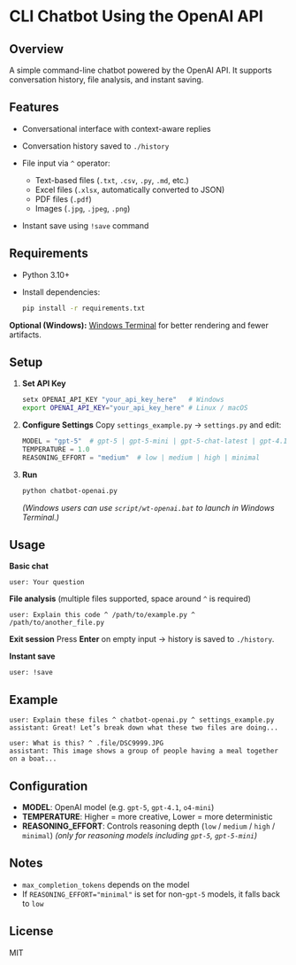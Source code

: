 # CLI Chatbot Using the OpenAI API

## Overview

A simple command-line chatbot powered by the OpenAI API.
It supports conversation history, file analysis, and instant saving.

## Features

* Conversational interface with context-aware replies
* Conversation history saved to `./history`
* File input via `^` operator:

  * Text-based files (`.txt`, `.csv`, `.py`, `.md`, etc.)
  * Excel files (`.xlsx`, automatically converted to JSON)
  * PDF files (`.pdf`)
  * Images (`.jpg`, `.jpeg`, `.png`)
* Instant save using `!save` command

## Requirements

* Python 3.10+
* Install dependencies:

  ```bash
  pip install -r requirements.txt
  ```

**Optional (Windows):**
[Windows Terminal](https://apps.microsoft.com/detail/windows-terminal/9N0DX20HK701) for better rendering and fewer artifacts.

## Setup

1. **Set API Key**

   ```bash
   setx OPENAI_API_KEY "your_api_key_here"   # Windows
   export OPENAI_API_KEY="your_api_key_here" # Linux / macOS
   ```

2. **Configure Settings**
   Copy `settings_example.py` → `settings.py` and edit:

   ```python
   MODEL = "gpt-5"  # gpt-5 | gpt-5-mini | gpt-5-chat-latest | gpt-4.1 | gpt-4.1-mini | o4-mini | o3 | gpt-4o
   TEMPERATURE = 1.0
   REASONING_EFFORT = "medium"  # low | medium | high | minimal
   ```

3. **Run**

   ```bash
   python chatbot-openai.py
   ```

   *(Windows users can use `script/wt-openai.bat` to launch in Windows Terminal.)*

## Usage

**Basic chat**

```plaintext
user: Your question
```

**File analysis** (multiple files supported, space around `^` is required)

```plaintext
user: Explain this code ^ /path/to/example.py ^ /path/to/another_file.py
```

**Exit session**
Press **Enter** on empty input → history is saved to `./history`.

**Instant save**

```plaintext
user: !save
```

## Example

```plaintext
user: Explain these files ^ chatbot-openai.py ^ settings_example.py
assistant: Great! Let’s break down what these two files are doing...

user: What is this? ^ .file/DSC9999.JPG
assistant: This image shows a group of people having a meal together on a boat...
```

## Configuration

* **MODEL**: OpenAI model (e.g. `gpt-5`, `gpt-4.1`, `o4-mini`)
* **TEMPERATURE**: Higher = more creative, Lower = more deterministic
* **REASONING\_EFFORT**: Controls reasoning depth (`low` / `medium` / `high` / `minimal`)
  *(only for reasoning models including `gpt-5`, `gpt-5-mini`)*

## Notes

* `max_completion_tokens` depends on the model
* If `REASONING_EFFORT="minimal"` is set for non-`gpt-5` models, it falls back to `low`

## License

MIT
